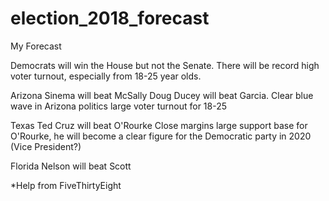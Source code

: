 # election_2018_forecast

My Forecast

Democrats will win the House but not the Senate.
There will be record high voter turnout, especially from 18-25 year olds.

Arizona
Sinema will beat McSally
Doug Ducey will beat Garcia.
  Clear blue wave in Arizona politics
  large voter turnout for 18-25 

Texas
Ted Cruz will beat O'Rourke
  Close margins 
  large support base for O'Rourke, he will become a clear figure for the Democratic party in 2020 (Vice President?)

Florida
Nelson will beat Scott
  


*Help from FiveThirtyEight
